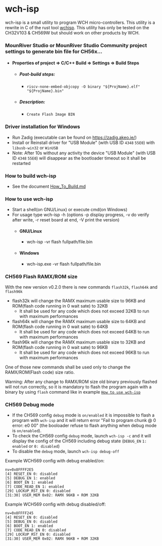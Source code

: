 wch-isp
=======

wch-isp is a small utility to program WCH micro-controllers.
This utility is a rewrite in C of the rust tool [wchisp](https://github.com/ch32-rs/wchisp).
This utility has only be tested on the CH32V103 & CH569W but should work on other products by WCH.

### MounRiver Studio or MounRiver Studio Community project settings to generate bin file for CH56x...
 - #### Properties of project => C/C++ Build => Settings => Build Steps
   - ##### Post-build steps:
     - `riscv-none-embed-objcopy -O binary "${ProjName}.elf"  "${ProjName}.bin"`
   - ##### Description:
     - `Create Flash Image BIN`

### Driver installation for Windows
- Run Zadig (executable can be found on https://zadig.akeo.ie/)
- Install or Reinstall driver for "USB Module" (with USB ID `4348` `55E0`) with `libusb-win32` or `WinUSB`
- Note: After 10s without any activity the device "USB Module" (with USB ID `4348` `55E0`) will disappear as the bootloader timeout so it shall be restarted

### How to build wch-isp
- See the document [How_To_Build.md](How_To_Build.md)

### How to use wch-isp
- Start a shell(on GNU/Linux) or execute cmd(on Windows)
- For usage type wch-isp -h (options -p display progress, -v do verify after write, -r reset board at end, -V print the version) 
  - #### GNU/Linux
    - wch-isp -vr flash fullpath/file.bin
  - #### Windows
    - wch-isp.exe -vr flash fullpath/file.bin

### CH569 Flash RAMX/ROM size
With the new version v0.2.0 there is new commands `flash32k`, `flash64k` and `flash96k`
- flash32k will change the RAMX maximum usable size to 96KB and ROM(flash code running in 0 wait sate) to 32KB
  - It shall be used for any code which does not exceed 32KB to run with maximum performances
- flash64k will change the RAMX maximum usable size to 64KB and ROM(flash code running in 0 wait sate) to 64KB
  - It shall be used for any code which does not exceed 64KB to run with maximum performances
- flash96k will change the RAMX maximum usable size to 32KB and ROM(flash code running in 0 wait sate) to 96KB
  - It shall be used for any code which does not exceed 96KB to run with maximum performances

One of those new commands shall be used only to change the RAMX/ROM(Flash code) size ratio.

Warning: After any change to RAMX/ROM size old binary previously flashed will not run correctly, so it is mandatory to flash the program again with a binary by using `flash` command like in example [`How to use wch-isp`](https://github.com/hydrausb3/wch-isp#how-to-use-wch-isp)

### CH569 Debug mode
* If the CH569 config `debug` mode is `on/enabled` it is impossible to flash a program with `wch-isp` and it will return error "Fail to program chunk @ 0 error: e0 00" (the booloader refuse to flash anything when debug mode is `on/enabled`).
* To check the CH569 config `debug` mode, launch `wch-isp -c` and it will display the config of the CH569 including debug state (`DEBUG_EN` `1: enabled` or `0: disabled`)
* To disable the `debug` mode, launch `wch-isp debug-off`

Example WCH569 config with debug enabled/on:
```
nv=0x8FFFF2E5
[4] RESET_EN 0: disabled
[5] DEBUG_EN 1: enabled
[6] BOOT_EN 1: enabled
[7] CODE_READ_EN 1: enabled
[29] LOCKUP_RST_EN 0: disabled
[31:30] USER_MEM 0x02: RAMX 96KB + ROM 32KB
```

Example WCH569 config with debug disabled/off:
```
nv=0x8FFFF245
[4] RESET_EN 0: disabled
[5] DEBUG_EN 0: disabled
[6] BOOT_EN 1: enabled
[7] CODE_READ_EN 0: disabled
[29] LOCKUP_RST_EN 0: disabled
[31:30] USER_MEM 0x02: RAMX 96KB + ROM 32KB
```
